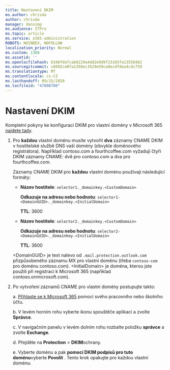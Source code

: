 ```yaml
---
title: Nastavení DKIM
ms.author: chrisda
author: chrisda
manager: dansimp
ms.audience: ITPro
ms.topic: article
ms.service: o365-administration
ROBOTS: NOINDEX, NOFOLLOW
localization_priority: Normal
ms.custom: 1388
ms.assetid: ''
ms.openlocfilehash: b34bfdafcab6229a4dd2e9d9f23103fa13556482
ms.sourcegitcommit: c6692ce0fa1358ec3529e59ca0ecdfdea4cdc759
ms.translationtype: MT
ms.contentlocale: cs-CZ
ms.lasthandoff: 09/15/2020
ms.locfileid: "47808700"
---
```

# <a name="setup-dkim"></a>Nastavení DKIM

Kompletní pokyny ke konfiguraci DKIM pro vlastní domény v Microsoft 365 [najdete tady](https://docs.microsoft.com/microsoft-365/security/office-365-security/use-dkim-to-validate-outbound-email#steps-you-need-to-do-to-manually-set-up-dkim).

1. Pro **každou** vlastní doménu musíte vytvořit **dva** záznamy CNAME DKIM v hostitelské službě DNS vaší domény (obvykle doménového registrátora). Například contoso.com a fourthcoffee.com vyžadují čtyři DKIM záznamy CNAME: dvě pro contoso.com a dva pro fourthcoffee.com.

   Záznamy CNAME DKIM pro **každou** vlastní doménu používají následující formáty:

   - **Název hostitele**: `selector1._domainkey.<CustomDomain>`

     **Odkazuje na adresu nebo hodnotu**: `selector1-<DomainGUID>._domainkey.<InitialDomain>`

     **TTL**: 3600

   - **Název hostitele**: `selector2._domainkey.<CustomDomain>`

     **Odkazuje na adresu nebo hodnotu**: `selector2-<DomainGUID>._domainkey.<InitialDomain>`

     **TTL**: 3600

   \<DomainGUID\> je text nalevo od `.mail.protection.outlook.com` přizpůsobeného záznamu MX pro vlastní doménu (třeba `contoso-com` pro doménu contoso.com). \<InitialDomain\> je doména, kterou jste použili při registraci k Microsoft 365 (například contoso.onmicrosoft.com).

2. Po vytvoření záznamů CNAME pro vlastní domény postupujte takto:

   a. [Přihlaste se k Microsoft 365](https://support.office.microsoft.com/article/e9eb7d51-5430-4929-91ab-6157c5a050b4) pomocí svého pracovního nebo školního účtu.

   b. V levém horním rohu vyberte ikonu spouštěče aplikací a zvolte **Správce**.

   c. V navigačním panelu v levém dolním rohu rozbalte položku **správce** a zvolte **Exchange**.

   d. Přejděte na **Protection**  >  **DKIM**ochrany.

   e. Vyberte doménu a pak **pomocí DKIM podpisů pro tuto doménu**vyberte **Povolit** . Tento krok opakujte pro každou vlastní doménu.
